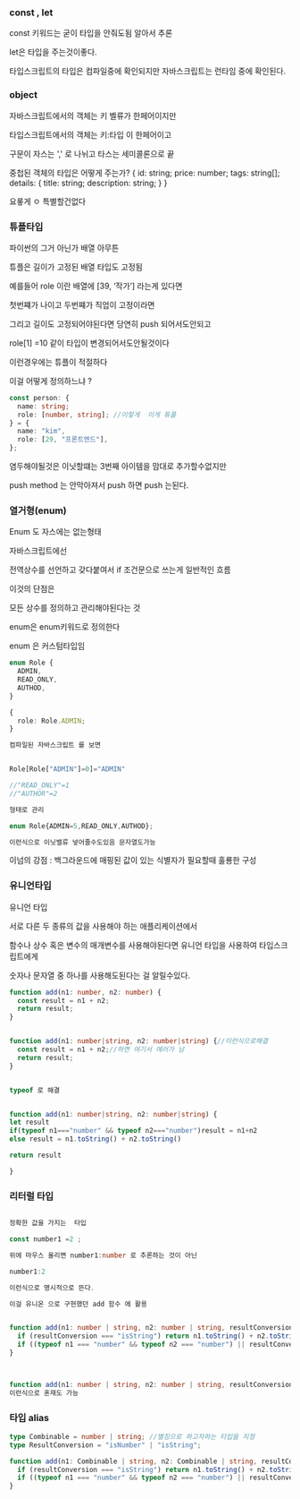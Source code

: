 ### const , let

const 키워드는 굳이 타입을 안줘도됨 알아서 추론

let은 타입을 주는것이좋다.

타입스크립트의 타입은 컴파일중에 확인되지만 자바스크립트는 런타임 중에 확인된다.

### object

자바스크립트에서의 객체는 키 벨류가 한페어이지만

타입스크립트에서의 객체는 키:타입 이 한페어이고

구문이 자스는 ',' 로 나뉘고 타스는 세미콜론으로 끝

중첩된 객체의 타입은 어떻게 주는가?
{
id: string;
price: number;
tags: string[];
details: {
title: string;
description: string;
}
}

요롷게 ㅇ 특별할건없다

### 튜플타입

파이썬의 그거 아닌가 배열 아무튼

튜플은 길이가 고정된 배열 타입도 고정됨

예를들어 role 이란 배열에 [39, ‘작가’] 라는게 있다면

첫번쨰가 나이고 두번쨰가 직업이 고정이라면

그리고 길이도 고정되어야된다면 당연히 push 되어서도안되고

role[1] =10 같이 타입이 변경되어서도안될것이다

이런경우에는 튜플이 적절하다

이걸 어떻게 정의하느냐 ?

```ts
const person: {
  name: string;
  role: [number, string]; //이렇게  이게 튜플
} = {
  name: "kim",
  role: [29, "프론트엔드"],
};
```

염두해야될것은 이닛할떄는 3번째 아이템을 맘대로 추가할수없지만

push method 는 안막아져서 push 하면 push 는된다.

### 열거형(enum)

Enum 도 자스에는 없는형태

자바스크립트에선

전역상수를 선언하고 갖다붙여서 if 조건문으로 쓰는게 일반적인 흐름

이것의 단점은

모든 상수를 정의하고 관리해야된다는 것

enum은 enum키워드로 정의한다

enum 은 커스텀타입임

```ts
enum Role {
  ADMIN,
  READ_ONLY,
  AUTHOD,
}

{
  role: Role.ADMIN;
}

컴파일된 자바스크립트 를 보면


Role[Role["ADMIN"]=0]="ADMIN"

//"READ_ONLY"=1
//"AUTHOR"=2

형태로 관리

enum Role{ADMIN=5,READ_ONLY,AUTHOD};

이런식으로 이닛밸류 넣어줄수도있음 문자열도가능


```

이넘의 강점 : 백그라운드에 매핑된 값이 있는 식별자가 필요할때 훌룡한 구성

### 유니언타입

유니언 타입

서로 다른 두 종류의 값을 사용해야 하는 애플리케이션에서

함수나 상수 혹은 변수의 매개변수를 사용해야된다면 유니언 타입을 사용하여 타입스크립트에게

숫자나 문자열 중 하나를 사용해도된다는 걸 알릴수있다.

```ts
function add(n1: number, n2: number) {
  const result = n1 + n2;
  return result;
}


function add(n1: number|string, n2: number|string) {//이런식으로해결
  const result = n1 + n2;//하면 여기서 에러가 남
  return result;
}


typeof 로 해결


function add(n1: number|string, n2: number|string) {
let result
if(typeof n1==="number" && typeof n2==="number")result = n1+n2
else result = n1.toString() + n2.toString()

return result

}

```

### 리터럴 타입

```ts

정확한 값을 가지는  타입

const number1 =2 ;

위에 마우스 올리면 number1:number 로 추론하는 것이 아닌

number1:2

이런식으로 명시적으로 뜬다.

이걸 유니온 으로 구현했던 add 함수 에 활용


function add(n1: number | string, n2: number | string, resultConversion: string) {
  if (resultConversion === "isString") return n1.toString() + n2.toString();
  if ((typeof n1 === "number" && typeof n2 === "number") || resultConversion === "isNumber") return +n1 + +n2;
}



function add(n1: number | string, n2: number | string, resultConversion: "isString" | "isNumber") {
이런식으로 혼재도 가능
```

### 타입 alias

```ts
type Combinable = number | string; //별칭으로 하고자하는 타입을 지정
type ResultConversion = "isNumber" | "isString";

function add(n1: Combinable | string, n2: Combinable | string, resultConversion: ResultConversion) {
  if (resultConversion === "isString") return n1.toString() + n2.toString();
  if ((typeof n1 === "number" && typeof n2 === "number") || resultConversion === "isNumber") return +n1 + +n2;
}
```
